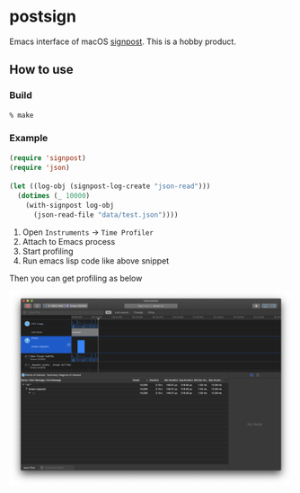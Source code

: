 # postsign

Emacs interface of macOS [signpost](https://developer.apple.com/videos/play/wwdc2018/405/). This is a hobby product.

## How to use

### Build

```bash
% make
```

### Example

```lisp
(require 'signpost)
(require 'json)

(let ((log-obj (signpost-log-create "json-read")))
  (dotimes (_ 10000)
    (with-signpost log-obj
      (json-read-file "data/test.json"))))
```

1. Open `Instruments` -> `Time Profiler`
2. Attach to Emacs process
3. Start profiling
4. Run emacs lisp code like above snippet

Then you can get profiling as below

![profiling](image/emacs-signpost.png)
